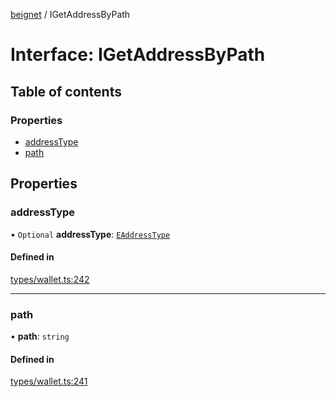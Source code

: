 [beignet](../README.md) / IGetAddressByPath

# Interface: IGetAddressByPath

## Table of contents

### Properties

- [addressType](IGetAddressByPath.md#addresstype)
- [path](IGetAddressByPath.md#path)

## Properties

### addressType

• `Optional` **addressType**: [`EAddressType`](../enums/EAddressType.md)

#### Defined in

[types/wallet.ts:242](https://github.com/synonymdev/beignet/blob/e4162f7/src/types/wallet.ts#L242)

___

### path

• **path**: `string`

#### Defined in

[types/wallet.ts:241](https://github.com/synonymdev/beignet/blob/e4162f7/src/types/wallet.ts#L241)
